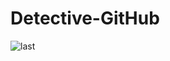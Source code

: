 # Detective-GitHub

 
![last](https://github.com/uveshAhmad/Detective-GitHub/assets/115268659/4fb4a82b-b969-4876-9ab6-5ba12dfe0d51)
